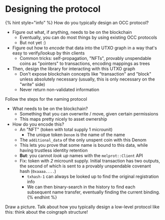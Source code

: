# Designing the protocol

{% hint style="info" %}
How do you typically design an OCC protocol?

* Figure out what, if anything, needs to be on the blockchain
  * Eventually, you can do most things by using existing OCC protocols
  * But not yet :)
* Figure out how to _encode_ that data into the UTXO graph in a way that's easy to verify/lookup by thin clients
  * Common tricks: self-propagation, "NFTs", provably unspendable coins as "pointers" to transactions, encoding mappings as trees
* Then, design the library for interacting with this UTXO graph
  * Don't expose blockchain concepts like "transaction" and "block" unless absolutely necessary (usually, this is only necessary on the "write" side)
  * Never return non-validated information

Follow the steps for the naming protocol

* What needs to be on the blockchain?
  * Something that you can overwrite / move, given certain permissions
  * This maps pretty nicely to asset ownership
* How do you encode this?
  * An "NFT" (token with total supply 1 microunit)
    * The unique token `Denom` is the name of the name
  * The `additional_data` of the only unspent coin with this Denom
  * This lets you prove that some name is bound to this data, while having trustless identity retention
  * **But**: you cannot _look up_ names with the `melprot::Client` API
  * Fix: token with _2_ microunit supply. Initial transaction has two outputs, the second of which is sent to a provably unspendable covenant hash (`0xaaaa....`)
    * `txhash-1` can always be looked up to find the original registration info
    * We can then binary-search in the history to find each subsequent name transfer, eventually finding the current binding.
{% endhint %}

Draw a picture. Talk about how you typically design a low-level protocol like this: think about the coingraph structure!
